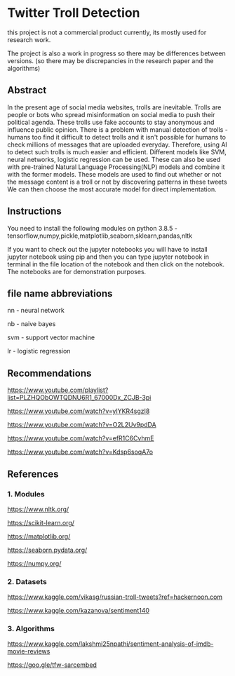 # Twitter Troll Detection

this project is not a commercial product currently, its mostly used for research work. 

The project is also a work in progress so there may be differences between versions. (so there may be discrepancies in the research paper and the algorithms)

## Abstract

In the present age of social media websites, trolls are inevitable. Trolls are people or bots who spread misinformation on social media to push their political agenda. These trolls use fake accounts to stay anonymous and influence public opinion. There is a problem with manual detection of trolls - humans too find it difficult to detect trolls and it isn't possible for humans to  check millions of messages that are uploaded everyday. Therefore, using AI to detect such trolls is much easier and efficient. Different models like SVM, neural networks, logistic regression can be used. These can also be used with pre-trained Natural Language Processing(NLP) models and combine it with the former models. These models are used to find out whether or not the message content is a troll or not by discovering patterns in these tweets We can then choose the most accurate model for direct implementation.

## Instructions

You need to install the following modules on python 3.8.5 - tensorflow,numpy,pickle,matplotlib,seaborn,sklearn,pandas,nltk

If you want to check out the jupyter notebooks you will have to install jupyter notebook using pip and then you can type jupyter notebook in terminal in the file location of the notebook and then click on the notebook. The notebooks are for demonstration purposes.

## file name abbreviations
nn - neural network

nb - naive bayes

svm - support vector machine

lr - logistic regression

## Recommendations

https://www.youtube.com/playlist?list=PLZHQObOWTQDNU6R1_67000Dx_ZCJB-3pi

https://www.youtube.com/watch?v=yIYKR4sgzI8

https://www.youtube.com/watch?v=O2L2Uv9pdDA

https://www.youtube.com/watch?v=efR1C6CvhmE

https://www.youtube.com/watch?v=Kdsp6soqA7o

## References

### 1. Modules

https://www.nltk.org/

https://scikit-learn.org/

https://matplotlib.org/

https://seaborn.pydata.org/

https://numpy.org/

### 2. Datasets

https://www.kaggle.com/vikasg/russian-troll-tweets?ref=hackernoon.com 

https://www.kaggle.com/kazanova/sentiment140

### 3. Algorithms

https://www.kaggle.com/lakshmi25npathi/sentiment-analysis-of-imdb-movie-reviews

https://goo.gle/tfw-sarcembed

